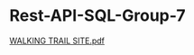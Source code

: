 ﻿# Rest-API-SQL-Group-7
[WALKING TRAIL SITE.pdf](https://github.com/jennifer-mcallister/Rest-API-SQL-Group-7/files/10903721/WALKING.TRAIL.SITE.pdf)
